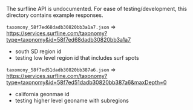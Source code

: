 The surfline API is undocumented. For ease of testing/development, this directory contains example responses. 

`taxomony_58f7ed68dadb30820bb3a1a7.json` => https://services.surfline.com/taxonomy?type=taxonomy&id=58f7ed68dadb30820bb3a1a7
* south SD region id
* testing low level region id that includes surf spots

`taxomony_58f7ed51dadb30820bb387a6.json` => https://services.surfline.com/taxonomy?type=taxonomy&id=58f7ed51dadb30820bb387a6&maxDepth=0
* california geonmae id
* testing higher level geoname with subregions
